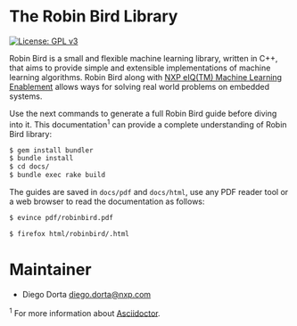 # The Robin Bird Library

[![License: GPL v3](https://img.shields.io/badge/License-GPLv3-blue.svg)](https://www.gnu.org/licenses/gpl-3.0)

Robin Bird is a small and flexible machine learning library, written in C++, that
aims to provide simple and extensible implementations of machine learning algorithms.
Robin Bird along with
[NXP eIQ(TM) Machine Learning Enablement](https://www.nxp.com/docs/en/nxp/user-guides/UM11226.pdf)
allows ways for solving real world problems on embedded systems.

Use the next commands to generate a full Robin Bird guide before diving into
it. This documentation<sup>1</sup> can provide a complete understanding of
Robin Bird library:
```bash
$ gem install bundler
$ bundle install
$ cd docs/
$ bundle exec rake build
```
The guides are saved in `docs/pdf` and `docs/html`, use any PDF reader tool or a
web browser to read the documentation as follows:

```bash
$ evince pdf/robinbird.pdf
```
```bash
$ firefox html/robinbird/.html
```

# Maintainer

* Diego Dorta <diego.dorta@nxp.com>

<sup>1</sup> For more information about [Asciidoctor](https://asciidoctor.org/).

